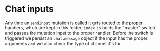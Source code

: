 # Chat inputs

Any time an `sendInput` mutation is called it gets routed to the proper
handlers, which are kept in this folder. `index.js` holds the "master" switch
and passes the mutation input to the proper handler. Before the switch is
triggered we persist an `chat.message` object if the input has the
proper arguments and we also check the type of channel it's for.
